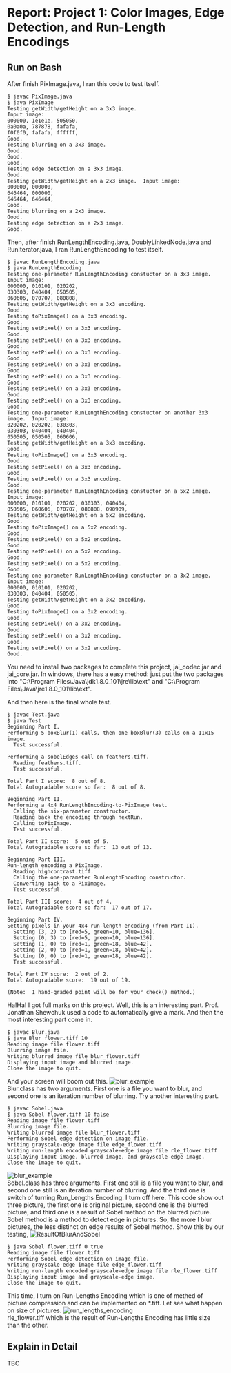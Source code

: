 # Report: Project 1: Color Images, Edge Detection, and Run-Length Encodings
## Run on Bash
After finish PixImage.java, I ran this code to test itself.
```
$ javac PixImage.java
$ java PixImage
Testing getWidth/getHeight on a 3x3 image.
Input image:
000000, 1e1e1e, 505050,
0a0a0a, 787878, fafafa,
f0f0f0, fafafa, ffffff,
Good.
Testing blurring on a 3x3 image.
Good.
Good.
Good.
Testing edge detection on a 3x3 image.
Good.
Testing getWidth/getHeight on a 2x3 image.  Input image:
000000, 000000,
646464, 000000,
646464, 646464,
Good.
Testing blurring on a 2x3 image.
Good.
Testing edge detection on a 2x3 image.
Good.  
```
Then, after finish RunLengthEncoding.java, DoublyLinkedNode.java and RunIterator.java, I ran RunLengthEncoding to test itself.
```
$ javac RunLengthEncoding.java
$ java RunLengthEncoding
Testing one-parameter RunLengthEncoding constuctor on a 3x3 image.  Input image:
000000, 010101, 020202,
030303, 040404, 050505,
060606, 070707, 080808,
Testing getWidth/getHeight on a 3x3 encoding.
Good.
Testing toPixImage() on a 3x3 encoding.
Good.
Testing setPixel() on a 3x3 encoding.
Good.
Testing setPixel() on a 3x3 encoding.
Good.
Testing setPixel() on a 3x3 encoding.
Good.
Testing setPixel() on a 3x3 encoding.
Good.
Testing setPixel() on a 3x3 encoding.
Good.
Testing setPixel() on a 3x3 encoding.
Good.
Testing setPixel() on a 3x3 encoding.
Good.
Testing one-parameter RunLengthEncoding constuctor on another 3x3 image.  Input image:
020202, 020202, 030303,
030303, 040404, 040404,
050505, 050505, 060606,
Testing getWidth/getHeight on a 3x3 encoding.
Good.
Testing toPixImage() on a 3x3 encoding.
Good.
Testing setPixel() on a 3x3 encoding.
Good.
Testing setPixel() on a 3x3 encoding.
Good.
Testing one-parameter RunLengthEncoding constuctor on a 5x2 image.  Input image:
000000, 010101, 020202, 030303, 040404,
050505, 060606, 070707, 080808, 090909,
Testing getWidth/getHeight on a 5x2 encoding.
Good.
Testing toPixImage() on a 5x2 encoding.
Good.
Testing setPixel() on a 5x2 encoding.
Good.
Testing setPixel() on a 5x2 encoding.
Good.
Testing setPixel() on a 5x2 encoding.
Good.
Testing one-parameter RunLengthEncoding constuctor on a 3x2 image.  Input image:
000000, 010101, 020202,
030303, 040404, 050505,
Testing getWidth/getHeight on a 3x2 encoding.
Good.
Testing toPixImage() on a 3x2 encoding.
Good.
Testing setPixel() on a 3x2 encoding.
Good.
Testing setPixel() on a 3x2 encoding.
Good.
Testing setPixel() on a 3x2 encoding.
Good.
```
You need to install two packages to complete this project, jai_codec.jar and jai_core.jar. In windows, there has a easy method: just put the two packages into "C:\Program Files\Java\jdk1.8.0_101\jre\lib\ext\" and "C:\Program Files\Java\jre1.8.0_101\lib\ext\".

And then here is the final whole test.
```
$ javac Test.java
$ java Test
Beginning Part I.
Performing 5 boxBlur(1) calls, then one boxBlur(3) calls on a 11x15 image.
  Test successful.

Performing a sobelEdges call on feathers.tiff.
  Reading feathers.tiff.
  Test successful.

Total Part I score:  8 out of 8.
Total Autogradable score so far:  8 out of 8.

Beginning Part II.
Performing a 4x4 RunLengthEncoding-to-PixImage test.
  Calling the six-parameter constructor.
  Reading back the encoding through nextRun.
  Calling toPixImage.
  Test successful.

Total Part II score:  5 out of 5.
Total Autogradable score so far:  13 out of 13.

Beginning Part III.
Run-length encoding a PixImage.
  Reading highcontrast.tiff.
  Calling the one-parameter RunLengthEncoding constructor.
  Converting back to a PixImage.
  Test successful.

Total Part III score:  4 out of 4.
Total Autogradable score so far:  17 out of 17.

Beginning Part IV.
Setting pixels in your 4x4 run-length encoding (from Part II).
  Setting (3, 2) to [red=5, green=10, blue=136].
  Setting (0, 3) to [red=5, green=10, blue=136].
  Setting (1, 0) to [red=1, green=18, blue=42].
  Setting (2, 0) to [red=1, green=18, blue=42].
  Setting (0, 0) to [red=1, green=18, blue=42].
  Test successful.

Total Part IV score:  2 out of 2.
Total Autogradable score:  19 out of 19.

(Note:  1 hand-graded point will be for your check() method.)
```
Ha!Ha! I got full marks on this project. Well, this is an interesting part. Prof. Jonathan Shewchuk used a code to automatically give a mark. And then the most interesting part come in.
```
$ javac Blur.java
$ java Blur flower.tiff 10
Reading image file flower.tiff
Blurring image file.
Writing blurred image file blur_flower.tiff
Displaying input image and blurred image.
Close the image to quit.
```
And your screen will boom out this.
![blur_example](blur_example.PNG)  
Blur.class has two arguments. First one is a file you want to blur, and second one is an iteration number of blurring. Try another interesting part.
```
$ javac Sobel.java
$ java Sobel flower.tiff 10 false
Reading image file flower.tiff
Blurring image file.
Writing blurred image file blur_flower.tiff
Performing Sobel edge detection on image file.
Writing grayscale-edge image file edge_flower.tiff
Writing run-length encoded grayscale-edge image file rle_flower.tiff
Displaying input image, blurred image, and grayscale-edge image.
Close the image to quit.
```
![blur_example](sobel_example.PNG)  
Sobel.class has three arguments. First one still is a file you want to blur, and second one still is an iteration number of blurring. And the third one is switch of turning Run_Lengths Encoding. I turn off here. This code show out three picture, the first one is original picture, second one is the blurred picture, and third one is a result of Sobel method on the blurred picture. Sobel method is a method to detect edge in pictures. So, the more I blur pictures, the less distinct on edge results of Sobel method. Show this by our testing,
![ResultOfBlurAndSobel](ResultOfBlurAndSobel.png)  
```
$ java Sobel flower.tiff 0 true
Reading image file flower.tiff
Performing Sobel edge detection on image file.
Writing grayscale-edge image file edge_flower.tiff
Writing run-length encoded grayscale-edge image file rle_flower.tiff
Displaying input image and grayscale-edge image.
Close the image to quit.
```
This time, I turn on Run-Lengths Encoding which is one of methed of picture compression and can be implemented on *.tiff. Let see what happen on size of pictures.
![run_lengths_encoding](run_lengths_encoding.png)  
rle_flower.tiff which is the result of Run-Lengths Encoding has little size than the other.
## Explain in Detail
TBC